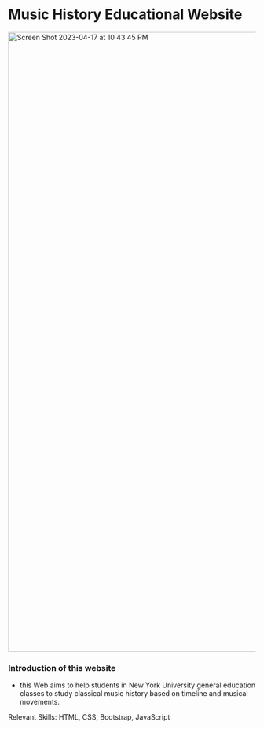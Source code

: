 
# Music History Educational Website
<img width="1261" alt="Screen Shot 2023-04-17 at 10 43 45 PM" src="https://user-images.githubusercontent.com/100020447/232657051-21d4b3a5-f5fa-4bf4-98aa-3d237d8fef12.png">

### Introduction of this website
* this Web aims to help students in New York University general education classes to study classical music history based on timeline and musical movements.

Relevant Skills:
HTML, CSS, Bootstrap, JavaScript


